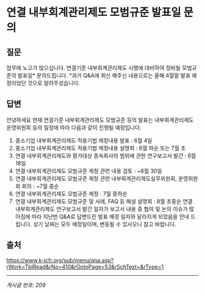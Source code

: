 # 연결 내부회계관리제도 모범규준 발표일 문의

## 질문
업무에 노고가 많으십니다.
연결기준 내부회계관리제도 시행에 대비하여 정비될 모범규준의 발표일* 문의드립니다.
*과거 Q&A에 회신 해주신 내용으로는 올해 4월말 발표 예정이었던 것으로 알려주셨습니다.

## 답변
안녕하세요
현재 연결기준 내부회계관리제도 모범규준 등의 발표는
내부회계관리제도운영위원회 등의 일정에 따라 다음과 같이 진행될 예정입니다.
1. 중소기업 내부회계관리제도 적용기법 제정내용 발표 : 6월 4일
2. 중소기업 내부회계관리제도 적용기법 제정내용 설명회 : 6월 하순 또는 7월 초
3. 연결 내부회계관리제도와 평가대상 종속회사의 범위에 관한 연구보고서 발간 : 6월 18일
4. 연결 내부회계관리제도 모범규준 제정 관련 내용 검토 : ~6월 30일
5. 연결 내부회계관리제도 모범규준 제정 관련 내부회계관리제도실무위원회, 운영위원회 회의 : ~7월 중순
6. 연결 내부회계관리제도 모범규준 제정 : 7월 중하순
7. 연결 내부회계관리제도 모범규준 및 사례, FAQ 등 해설 설명회 : 8월 초중순
연결 내부회계관리제도 연구보고서 발간 일자가 보고서 내용 중 협의 및 논의 이슈가 많아짐에 따라
지난번 Q&A로 답변드린 발표 예정 일자와 달라지게 되었음을 안내 드립니다.
상기 날짜는 모두 예정일이며, 변동될 수 있사오니 참고 바랍니다.

## 출처
https://www.k-icfr.org/sub/menu/qna.asp?rWork=TblRead&rNo=410&rGotoPage=53&rSchText=&rType=1

---
*게시글 번호: 209*
